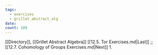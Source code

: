 ```yaml
---
tags:
  - exercises
  - grillet_abstract_alg
date:
count: 109
---
```

[[Directory]], [[Grillet Abstract Algebra]]
[[12.5. Tor Exercises.md|Last]] ;; [[12.7. Cohomology of Groups Exercises.md|Next]]
1. 